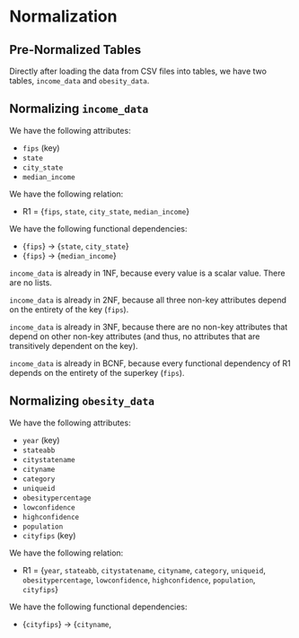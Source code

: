 # Normalization

## Pre-Normalized Tables

Directly after loading the data from CSV files into tables, we have two tables, `income_data` and `obesity_data`.

## Normalizing `income_data`

We have the following attributes:

 - `fips` (key)
 - `state`
 - `city_state`
 - `median_income`

We have the following relation:

 - R1 = {`fips`, `state`, `city_state`, `median_income`}

We have the following functional dependencies:

 - {`fips`} -> {`state`, `city_state`}
 - {`fips`} -> {`median_income`}

`income_data` is already in 1NF, because every value is a scalar value. There are no lists.

`income_data` is already in 2NF, because all three non-key attributes depend on the entirety of the key (`fips`).

`income_data` is already in 3NF, because there are no non-key attributes that depend on other non-key attributes (and thus, no attributes that are transitively dependent on the key).

`income_data` is already in BCNF, because every functional dependency of R1 depends on the entirety of the superkey (`fips`).

## Normalizing `obesity_data`

We have the following attributes:

 - `year` (key)
 - `stateabb`
 - `citystatename`
 - `cityname`
 - `category`
 - `uniqueid`
 - `obesitypercentage`
 - `lowconfidence`
 - `highconfidence`
 - `population`
 - `cityfips` (key)

We have the following relation:

 - R1 = {`year`, `stateabb`, `citystatename`, `cityname`, `category`, `uniqueid`, `obesitypercentage`, `lowconfidence`, `highconfidence`, `population`, `cityfips`}

We have the following functional dependencies:

 - {`cityfips`} -> {`cityname`, 
